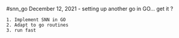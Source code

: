 #snn_go
December 12, 2021 - setting up another go in GO... get it ?

	1. Implement SNN in GO
	2. Adapt to go routines 
	3. run fast
